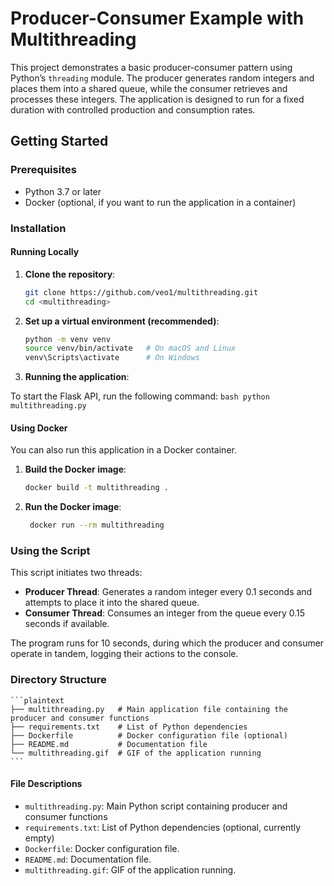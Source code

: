 # Producer-Consumer Example with Multithreading

This project demonstrates a basic producer-consumer pattern using Python’s `threading` module. The producer generates random integers and places them into a shared queue, while the consumer retrieves and processes these integers. The application is designed to run for a fixed duration with controlled production and consumption rates.

## Getting Started

### Prerequisites

- Python 3.7 or later
- Docker (optional, if you want to run the application in a container)

### Installation

#### Running Locally

1. **Clone the repository**:

   ```bash
   git clone https://github.com/veo1/multithreading.git
   cd <multithreading>
    ```

2. **Set up a virtual environment (recommended)**:

    ```bash
    python -m venv venv
    source venv/bin/activate   # On macOS and Linux
    venv\Scripts\activate      # On Windows
    ```

3. **Running the application**:

To start the Flask API, run the following command:
    ```bash
    python multithreading.py
    ```

#### Using Docker

You can also run this application in a Docker container.
1. **Build the Docker image**:

    ```bash
    docker build -t multithreading .
    ```
2. **Run the Docker image**: 
    ```bash
     docker run --rm multithreading
    ```


### Using the Script

This script initiates two threads:
- **Producer Thread**: Generates a random integer every 0.1 seconds and attempts to place it into the shared queue.
- **Consumer Thread**: Consumes an integer from the queue every 0.15 seconds if available.

The program runs for 10 seconds, during which the producer and consumer operate in tandem, logging their actions to the console.


### Directory Structure

    ```plaintext
    ├── multithreading.py   # Main application file containing the producer and consumer functions
    ├── requirements.txt    # List of Python dependencies
    ├── Dockerfile          # Docker configuration file (optional)
    ├── README.md           # Documentation file
    └── multithreading.gif  # GIF of the application running
    ```

#### File Descriptions

- `multithreading.py`: Main Python script containing producer and consumer functions
- `requirements.txt`: List of Python dependencies (optional, currently empty)
- `Dockerfile`: Docker configuration file.
- `README.md`: Documentation file.
- `multithreading.gif`: GIF of the application running.